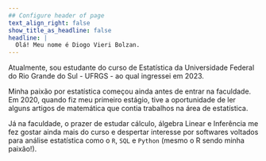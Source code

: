 ```yaml
---
## Configure header of page
text_align_right: false
show_title_as_headline: false
headline: |
  Olá! Meu nome é Diogo Vieri Bolzan.
---
```


<!-- this is a subheadline -->

Atualmente, sou estudante do curso de Estatística da Universidade Federal do Rio Grande do Sul - UFRGS - ao qual ingressei em 2023.

Minha paixão por estatística começou ainda antes de entrar na faculdade. Em 2020, quando fiz meu primeiro estágio, tive a oportunidade de ler alguns artigos de matemática que contia trabalhos na área de estatística.

Já na faculdade, o prazer de estudar cálculo, álgebra Linear e Inferência me fez gostar ainda mais do curso e despertar interesse por softwares voltados para análise estatística como o `R`, `SQL` e `Python` (mesmo o R sendo minha paixão!).

